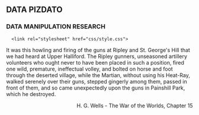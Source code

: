 ## DATA PIZDATO

### DATA MANIPULATION RESEARCH
<!DOCTYPE html>
<html >
<head>
  <meta charset="UTF-8">
  <title>Pip-Boy Screen in CSS</title>
  
  
  <link rel='stylesheet prefetch' href='https://fonts.googleapis.com/css?family=Fira+Mono'>

      <link rel="stylesheet" href="css/style.css">

  
</head>

<body>
  <div class="screen">
  <p>It was this howling and firing of the guns at Ripley and St. George's Hill that we had heard at Upper Halliford. The Ripley gunners, unseasoned artillery volunteers who ought never to have been placed in such a position, fired one wild, premature, ineffectual volley, and bolted on horse and foot through the deserted village, while the Martian, without using his Heat-Ray, walked serenely over their guns, stepped gingerly among them, passed in front of them, and so came unexpectedly upon the guns in Painshill Park, which he destroyed.</p>
  <p style="text-align:right">H. G. Wells - The War of the Worlds, Chapter 15
</div>
  
  
</body>
</html>
